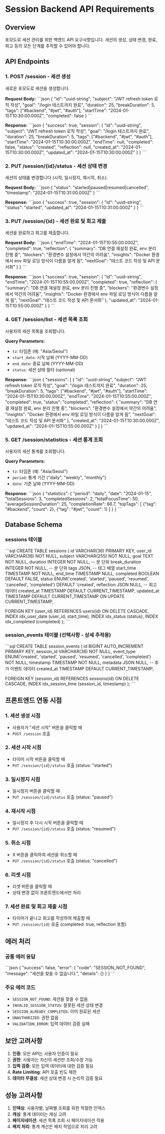 # Session Backend API Requirements

## Overview
포모도로 세션 관리를 위한 백엔드 API 요구사항입니다. 세션의 생성, 상태 변경, 완료, 회고 등의 모든 단계를 추적할 수 있어야 합니다.

## API Endpoints

### 1. POST /session - 세션 생성
새로운 포모도로 세션을 생성합니다.

**Request Body:**
\`\`\`json
{
  "id": "uuid-string",
  "subject": "JWT refresh token 로직 작성",
  "goal": "/login 테스트까지 완료",
  "duration": 25,
  "breakDuration": 5,
  "tags": ["#backend", "#jwt", "#auth"],
  "startTime": "2024-01-15T10:30:00.000Z",
  "completed": false
}
\`\`\`

**Response:**
\`\`\`json
{
  "success": true,
  "session": {
    "id": "uuid-string",
    "subject": "JWT refresh token 로직 작성",
    "goal": "/login 테스트까지 완료",
    "duration": 25,
    "breakDuration": 5,
    "tags": ["#backend", "#jwt", "#auth"],
    "startTime": "2024-01-15T10:30:00.000Z",
    "endTime": null,
    "completed": false,
    "status": "created",
    "reflection": null,
    "created_at": "2024-01-15T10:30:00.000Z",
    "updated_at": "2024-01-15T10:30:00.000Z"
  }
}
\`\`\`

### 2. PUT /session/{id}/status - 세션 상태 변경
세션의 상태를 변경합니다 (시작, 일시정지, 재시작, 취소).

**Request Body:**
\`\`\`json
{
  "status": "started|paused|resumed|cancelled",
  "timestamp": "2024-01-15T10:31:00.000Z"
}
\`\`\`

**Response:**
\`\`\`json
{
  "success": true,
  "session": {
    "id": "uuid-string",
    "status": "started",
    "updated_at": "2024-01-15T10:31:00.000Z"
  }
}
\`\`\`

### 3. PUT /session/{id} - 세션 완료 및 회고 제출
세션을 완료하고 회고를 제출합니다.

**Request Body:**
\`\`\`json
{
  "endTime": "2024-01-15T10:55:00.000Z",
  "completed": true,
  "reflection": {
    "summary": "DB 연결 재설정 완료, env 분리 진행 중",
    "blockers": "환경변수 설정에서 약간의 어려움",
    "insights": "Docker 환경에서 env 파일 로딩 방식이 다름을 알게 됨",
    "nextGoal": "테스트 코드 작성 및 API 문서화"
  }
}
\`\`\`

**Response:**
\`\`\`json
{
  "success": true,
  "session": {
    "id": "uuid-string",
    "endTime": "2024-01-15T10:55:00.000Z",
    "completed": true,
    "reflection": {
      "summary": "DB 연결 재설정 완료, env 분리 진행 중",
      "blockers": "환경변수 설정에서 약간의 어려움",
      "insights": "Docker 환경에서 env 파일 로딩 방식이 다름을 알게 됨",
      "nextGoal": "테스트 코드 작성 및 API 문서화"
    },
    "updated_at": "2024-01-15T10:55:00.000Z"
  }
}
\`\`\`

### 4. GET /session/list - 세션 목록 조회
사용자의 세션 목록을 조회합니다.

**Query Parameters:**
- `tz`: 타임존 (예: "Asia/Seoul")
- `start_date`: 시작 날짜 (YYYY-MM-DD)
- `end_date`: 종료 날짜 (YYYY-MM-DD)
- `status`: 세션 상태 필터 (optional)

**Response:**
\`\`\`json
{
  "sessions": [
    {
      "id": "uuid-string",
      "subject": "JWT refresh token 로직 작성",
      "goal": "/login 테스트까지 완료",
      "duration": 25,
      "breakDuration": 5,
      "tags": ["#backend", "#jwt", "#auth"],
      "startTime": "2024-01-15T10:30:00.000Z",
      "endTime": "2024-01-15T10:55:00.000Z",
      "completed": true,
      "status": "completed",
      "reflection": {
        "summary": "DB 연결 재설정 완료, env 분리 진행 중",
        "blockers": "환경변수 설정에서 약간의 어려움",
        "insights": "Docker 환경에서 env 파일 로딩 방식이 다름을 알게 됨",
        "nextGoal": "테스트 코드 작성 및 API 문서화"
      },
      "created_at": "2024-01-15T10:30:00.000Z",
      "updated_at": "2024-01-15T10:55:00.000Z"
    }
  ]
}
\`\`\`

### 5. GET /session/statistics - 세션 통계 조회
사용자의 세션 통계를 조회합니다.

**Query Parameters:**
- `tz`: 타임존 (예: "Asia/Seoul")
- `period`: 통계 기간 ("daily", "weekly", "monthly")
- `date`: 기준 날짜 (YYYY-MM-DD)

**Response:**
\`\`\`json
{
  "statistics": {
    "period": "daily",
    "date": "2024-01-15",
    "totalSessions": 3,
    "completedSessions": 2,
    "totalFocusTime": 50,
    "averageSessionDuration": 25,
    "completionRate": 66.7,
    "topTags": [
      {"tag": "#backend", "count": 2},
      {"tag": "#jwt", "count": 1}
    ]
  }
}
\`\`\`

## Database Schema

### sessions 테이블
\`\`\`sql
CREATE TABLE sessions (
  id VARCHAR(36) PRIMARY KEY,
  user_id VARCHAR(36) NOT NULL,
  subject VARCHAR(255) NOT NULL,
  goal TEXT NOT NULL,
  duration INTEGER NOT NULL, -- 분 단위
  break_duration INTEGER NOT NULL, -- 분 단위
  tags JSON, -- 태그 배열
  start_time TIMESTAMP NOT NULL,
  end_time TIMESTAMP NULL,
  completed BOOLEAN DEFAULT FALSE,
  status ENUM('created', 'started', 'paused', 'resumed', 'cancelled', 'completed') DEFAULT 'created',
  reflection JSON NULL, -- 회고 데이터
  created_at TIMESTAMP DEFAULT CURRENT_TIMESTAMP,
  updated_at TIMESTAMP DEFAULT CURRENT_TIMESTAMP ON UPDATE CURRENT_TIMESTAMP,
  
  FOREIGN KEY (user_id) REFERENCES users(id) ON DELETE CASCADE,
  INDEX idx_user_date (user_id, start_time),
  INDEX idx_status (status),
  INDEX idx_completed (completed)
);
\`\`\`

### session_events 테이블 (선택사항 - 상세 추적용)
\`\`\`sql
CREATE TABLE session_events (
  id BIGINT AUTO_INCREMENT PRIMARY KEY,
  session_id VARCHAR(36) NOT NULL,
  event_type ENUM('created', 'started', 'paused', 'resumed', 'cancelled', 'completed') NOT NULL,
  timestamp TIMESTAMP NOT NULL,
  metadata JSON NULL, -- 추가 이벤트 데이터
  created_at TIMESTAMP DEFAULT CURRENT_TIMESTAMP,
  
  FOREIGN KEY (session_id) REFERENCES sessions(id) ON DELETE CASCADE,
  INDEX idx_session_time (session_id, timestamp)
);
\`\`\`

## 프론트엔드 연동 시점

### 1. 세션 생성 시점
- 사용자가 "세션 시작" 버튼을 클릭할 때
- `POST /session` 호출

### 2. 세션 시작 시점
- 타이머 시작 버튼을 클릭할 때
- `PUT /session/{id}/status` 호출 (status: "started")

### 3. 일시정지 시점
- 일시정지 버튼을 클릭할 때
- `PUT /session/{id}/status` 호출 (status: "paused")

### 4. 재시작 시점
- 일시정지 후 다시 시작 버튼을 클릭할 때
- `PUT /session/{id}/status` 호출 (status: "resumed")

### 5. 취소 시점
- X 버튼을 클릭하여 세션을 취소할 때
- `PUT /session/{id}/status` 호출 (status: "cancelled")

### 6. 리셋 시점
- 리셋 버튼을 클릭할 때
- 상태 변경 없이 프론트엔드에서만 처리

### 7. 세션 완료 및 회고 제출 시점
- 타이머가 끝나고 회고를 작성하여 제출할 때
- `PUT /session/{id}` 호출 (completed: true, reflection 포함)

## 에러 처리

### 공통 에러 응답
\`\`\`json
{
  "success": false,
  "error": {
    "code": "SESSION_NOT_FOUND",
    "message": "세션을 찾을 수 없습니다.",
    "details": {}
  }
}
\`\`\`

### 주요 에러 코드
- `SESSION_NOT_FOUND`: 세션을 찾을 수 없음
- `INVALID_SESSION_STATUS`: 잘못된 세션 상태 변경
- `SESSION_ALREADY_COMPLETED`: 이미 완료된 세션
- `UNAUTHORIZED`: 권한 없음
- `VALIDATION_ERROR`: 입력 데이터 검증 실패

## 보안 고려사항

1. **인증**: 모든 API는 사용자 인증이 필요
2. **권한**: 사용자는 자신의 세션만 조회/수정 가능
3. **입력 검증**: 모든 입력 데이터에 대한 검증 필요
4. **Rate Limiting**: API 호출 빈도 제한
5. **데이터 무결성**: 세션 상태 변경 시 논리적 검증 필요

## 성능 고려사항

1. **인덱싱**: 사용자별, 날짜별 조회를 위한 적절한 인덱스
2. **캐싱**: 통계 데이터는 캐싱 고려
3. **페이지네이션**: 세션 목록 조회 시 페이지네이션 적용
4. **배치 처리**: 통계 계산은 배치 작업으로 처리 고려
